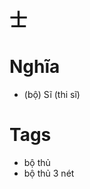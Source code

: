 # 士

# Nghĩa
* (bộ) Sĩ (thi sĩ)

# Tags
* bộ thủ
*  bộ thủ 3 nét

<script>window.HANZI_FIELD='士';</script>
